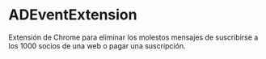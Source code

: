 # ADEventExtension
Extensión de Chrome para eliminar los molestos mensajes de suscribirse a los 1000 socios de una web o pagar una suscripción.
